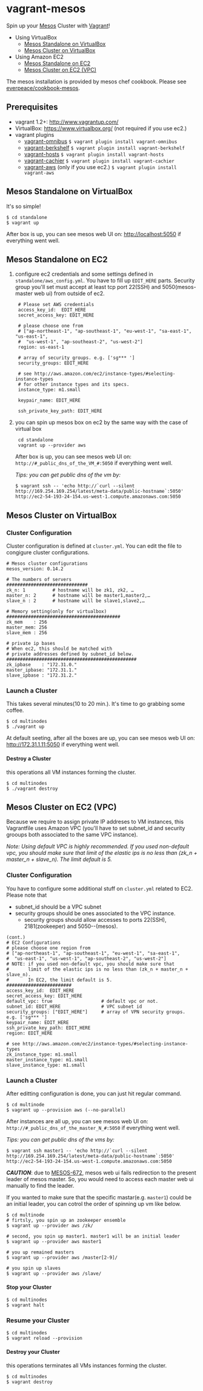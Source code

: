 # vagrant-mesos
Spin up your [Mesos](http://mesos.apache.org) Cluster with [Vagrant](http://www.vagrantup.com)!
* Using VirtualBox
	* [Mesos Standalone on VirtualBox](#svb)
	* [Mesos Cluster on VirtualBox](#clvb)
* Using Amazon EC2
	* [Mesos Standalone on EC2](#sec2)
	* [Mesos Cluster on EC2 (VPC)](#clec2)

The mesos installation is provided by mesos chef cookbook.  Please see [everpeace/cookbook-mesos](http://github.com/everpeace/cookbook-mesos).

Prerequisites
----
* vagrant 1.2+: <http://www.vagrantup.com/>
* VirtualBox: <https://www.virtualbox.org/> (not required if you use ec2.)
* vagrant plugins
    * [vagrant-omnibus](https://github.com/schisamo/vagrant-omnibus)
          `$ vagrant plugin install vagrant-omnibus`
    * [vagrant-berkshelf](https://github.com/RiotGames/vagrant-berkshelf)
          `$ vagrant plugin install vagrant-berkshelf`
    * [vagrant-hosts](https://github.com/adrienthebo/vagrant-hosts)
          `$ vagrant plugin install vagrant-hosts`
    * [vagrant-cachier](https://github.com/fgrehm/vagrant-cachier)
          `$ vagrant plugin install vagrant-cachier`
    * [vagrant-aws](https://github.com/mitchellh/vagrant-aws) (only if you use ec2.)
    	   `$ vagrant plugin install vagrant-aws`

<a name="svb"></a>
Mesos Standalone on VirtualBox
----
It's so simple!

    $ cd standalone
    $ vagrant up

After box is up, you can see mesos web UI on: <http://localhost:5050> if everything went well.

<a name="sec2"></a>
Mesos Standalone on EC2
----
1. configure ec2 credentials and some settings defined in `standalone/aws_config.yml`. You have to fill up `EDIT_HERE` parts.  Security group you'll set must accept at least tcp port 22(SSH) and 5050(mesos-master web ui) from outside of ec2.

		# Please set AWS credentials
		access_key_id:  EDIT_HERE
		secret_access_key: EDIT_HERE

		# please choose one from
		# ["ap-northeast-1", "ap-southeast-1", "eu-west-1", "sa-east-1", "us-east-1",
		#  "us-west-1", "ap-southeast-2", "us-west-2"]
		region: us-east-1

		# array of security groups. e.g. ['sg*** ']
		security_groups: EDIT_HERE

		# see http://aws.amazon.com/ec2/instance-types/#selecting-instance-types
		# for other instance types and its specs.
		instance_type: m1.small

		keypair_name: EDIT_HERE

		ssh_private_key_path: EDIT_HERE

2. you can spin up mesos box on ec2 by the same way with the case of virtual box

        cd standalone
        vagrant up --provider aws

   After box is up, you can see mesos web UI on: `http://#_public_dns_of_the_VM_#:5050` if everything went well.

	_Tips: you can get public dns of the vm by:_

	```
	$ vagrant ssh -- 'echo http://`curl --silent http://169.254.169.254/latest/meta-data/public-hostname`:5050'
	http://ec2-54-193-24-154.us-west-1.compute.amazonaws.com:5050
	```

<a name="clvb"></a>
Mesos Cluster on VirtualBox
----
### Cluster Configuration
Cluster configuration is defined at `cluster.yml`.  You can edit the file to congigure cluster configurations.

```
# Mesos cluster configurations
mesos_version: 0.14.2

# The numbers of servers
##############################
zk_n: 1          # hostname will be zk1, zk2, …
master_n: 2      # hostname will be master1,master2,…
slave_n : 2      # hostname will be slave1,slave2,…

# Memory setting(only for virtualbox)
##########################################
zk_mem    : 256
master_mem: 256
slave_mem : 256

# private ip bases
# When ec2, this should be matched with
# private addresses defined by subnet_id below.
################################################
zk_ipbase    : "172.31.0."
master_ipbase: "172.31.1."
slave_ipbase : "172.31.2."
```

### Launch a Cluster
This takes several minutes(10 to 20 min.).  It's time to go grabbing some coffee.

```
$ cd multinodes
$ ./vagrant up
```

At default seeting, after all the boxes are up, you can see mesos web UI on: <http://172.31.1.11:5050> if everything went well.

#### Destroy a Cluster
this operations all VM instances forming the cluster.

```
$ cd multinodes
$ ./vagrant destroy
```

<a name="clec2"></a>
Mesos Cluster on EC2 (VPC)
----
Because we require to assign private IP addreses to VM instances, this Vagrantfile uses Amazon VPC (you'll have to set subnet_id and security grooups both associated to the same VPC instance).

_Note: Using default VPC is highly recommended.  If you used non-default vpc, you should make sure that limit of the elastic ips is no less than (zk_n + master_n + slave_n).  The limit default is 5._

### Cluster Configuration
You have to configure some additional stuff on `cluster.yml` related to EC2.  Please note that

* subnet_id should be a VPC subnet
* security groups should be ones associated to the VPC instance.
	* security groups should allow accesses to ports 22(SSH), 2181(zookeeper) and 5050--(mesos).

```
(cont.)
# EC2 Configurations
# please choose one region from
# ["ap-northeast-1", "ap-southeast-1", "eu-west-1", "sa-east-1",
#  "us-east-1", "us-west-1", "ap-southeast-2", "us-west-2"]
# NOTE: if you used non-default vpc, you should make sure that
#       limit of the elastic ips is no less than (zk_n + master_n + slave_n).
#       In EC2, the limit default is 5.
########################
access_key_id:  EDIT_HERE
secret_access_key: EDIT_HERE
default_vpc: true                  # default vpc or not.
subnet_id: EDIT_HERE               # VPC subnet id
security_groups: ["EDIT_HERE"]     # array of VPN security groups. e.g. ['sg*** ']
keypair_name: EDIT_HERE
ssh_private_key_path: EDIT_HERE
region: EDIT_HERE

# see http://aws.amazon.com/ec2/instance-types/#selecting-instance-types
zk_instance_type: m1.small
master_instance_type: m1.small
slave_instance_type: m1.small
```

### Launch a Cluster
After editting configuration is done, you can just hit regular command.

```
$ cd multinode
$ vagrant up --provision aws (--no-parallel)
```

After instances are all up, you can see mesos web UI on: `http://#_public_dns_of_the_master_N_#:5050` if everything went well.

_Tips: you can get public dns of the vms by:_

```
$ vagrant ssh master1 -- 'echo http://`curl --silent http://169.254.169.254/latest/meta-data/public-hostname`:5050'
http://ec2-54-193-24-154.us-west-1.compute.amazonaws.com:5050
```


___CAUTION___: due to [MESOS-672](https://issues.apache.org/jira/browse/MESOS-672), mesos web ui fails redirection to the present leader of mesos master.  So, you would need to access each master web ui manually to find the leader.

If you wanted to make sure that the specific mastar(e.g. `master1`) could be an initial leader, you can cotrol the order of spinning up vm like below.

```
$ cd multinode
# firtsly, you spin up an zookeeper ensemble
$ vagrant up --provider aws /zk/

# second, you spin up master1. master1 will be an initial leader
$ vagrant up --provider aws master1

# you up remained masters
$ vagrant up --provider aws /master[2-9]/

# you spin up slaves
$ vagrant up --provider aws /slave/
```

#### Stop your Cluster
```
$ cd multinodes
$ vagrant halt
```

### Resume your Cluster
```
$ cd multinodes
$ vagrant reload --provision
```

#### Destroy your Cluster
this operations terminates all VMs instances forming the cluster.

```
$ cd multinodes
$ vagrant destroy
```
